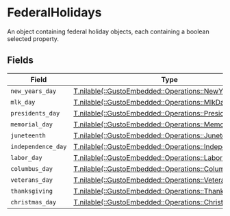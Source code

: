 # FederalHolidays

An object containing federal holiday objects, each containing a boolean selected property.


## Fields

| Field                                                                                                 | Type                                                                                                  | Required                                                                                              | Description                                                                                           |
| ----------------------------------------------------------------------------------------------------- | ----------------------------------------------------------------------------------------------------- | ----------------------------------------------------------------------------------------------------- | ----------------------------------------------------------------------------------------------------- |
| `new_years_day`                                                                                       | [T.nilable(::GustoEmbedded::Operations::NewYearsDay)](../../models/operations/newyearsday.md)         | :heavy_minus_sign:                                                                                    | N/A                                                                                                   |
| `mlk_day`                                                                                             | [T.nilable(::GustoEmbedded::Operations::MlkDay)](../../models/operations/mlkday.md)                   | :heavy_minus_sign:                                                                                    | N/A                                                                                                   |
| `presidents_day`                                                                                      | [T.nilable(::GustoEmbedded::Operations::PresidentsDay)](../../models/operations/presidentsday.md)     | :heavy_minus_sign:                                                                                    | N/A                                                                                                   |
| `memorial_day`                                                                                        | [T.nilable(::GustoEmbedded::Operations::MemorialDay)](../../models/operations/memorialday.md)         | :heavy_minus_sign:                                                                                    | N/A                                                                                                   |
| `juneteenth`                                                                                          | [T.nilable(::GustoEmbedded::Operations::Juneteenth)](../../models/operations/juneteenth.md)           | :heavy_minus_sign:                                                                                    | N/A                                                                                                   |
| `independence_day`                                                                                    | [T.nilable(::GustoEmbedded::Operations::IndependenceDay)](../../models/operations/independenceday.md) | :heavy_minus_sign:                                                                                    | N/A                                                                                                   |
| `labor_day`                                                                                           | [T.nilable(::GustoEmbedded::Operations::LaborDay)](../../models/operations/laborday.md)               | :heavy_minus_sign:                                                                                    | N/A                                                                                                   |
| `columbus_day`                                                                                        | [T.nilable(::GustoEmbedded::Operations::ColumbusDay)](../../models/operations/columbusday.md)         | :heavy_minus_sign:                                                                                    | N/A                                                                                                   |
| `veterans_day`                                                                                        | [T.nilable(::GustoEmbedded::Operations::VeteransDay)](../../models/operations/veteransday.md)         | :heavy_minus_sign:                                                                                    | N/A                                                                                                   |
| `thanksgiving`                                                                                        | [T.nilable(::GustoEmbedded::Operations::Thanksgiving)](../../models/operations/thanksgiving.md)       | :heavy_minus_sign:                                                                                    | N/A                                                                                                   |
| `christmas_day`                                                                                       | [T.nilable(::GustoEmbedded::Operations::ChristmasDay)](../../models/operations/christmasday.md)       | :heavy_minus_sign:                                                                                    | N/A                                                                                                   |